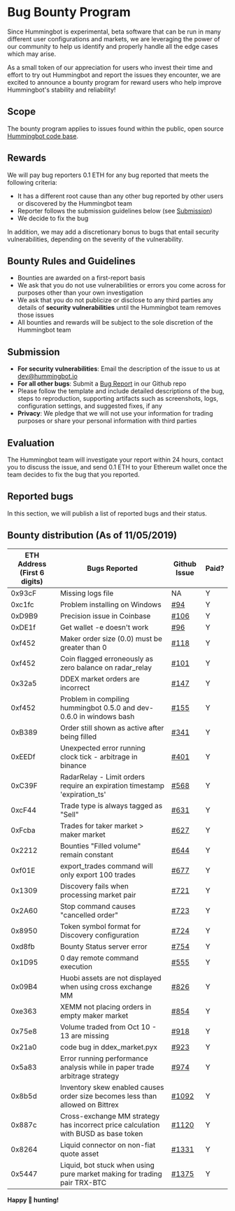 # Bug Bounty Program

Since Hummingbot is experimental, beta software that can be run in many different user configurations and markets, we are leveraging the power of our community to help us identify and properly handle all the edge cases which may arise.

As a small token of our appreciation for users who invest their time and effort to try out Hummingbot and report the issues they encounter, we are excited to announce a bounty program for reward users who help improve Hummingbot's stability and reliability!

## Scope

The bounty program applies to issues found within the public, open source [Hummingbot code base](https://github.com/CoinAlpha/hummingbot).

## Rewards

We will pay bug reporters 0.1 ETH for any bug reported that meets the following criteria:

* It has a different root cause than any other bug reported by other users or discovered by the Hummingbot team
* Reporter follows the submission guidelines below (see [Submission](/support/bug-bounty-program/#submission))
* We decide to fix the bug

In addition, we may add a discretionary bonus to bugs that entail security vulnerabilities, depending on the severity of the vulnerability.

## Bounty Rules and Guidelines

* Bounties are awarded on a first-report basis
* We ask that you do not use vulnerabilities or errors you come across for purposes other than your own investigation
* We ask that you do not publicize or disclose to any third parties any details of **security vulnerabilities** until the Hummingbot team removes those issues
* All bounties and rewards will be subject to the sole discretion of the Hummingbot team

## Submission

* **For security vulnerabilities**: Email the description of the issue to us at dev@hummingbot.io
* **For all other bugs**: Submit a [Bug Report](https://github.com/CoinAlpha/hummingbot/issues/new?assignees=&labels=bug&template=bug_report.md&title=%5BBUG%5D) in our Github repo
* Please follow the template and include detailed descriptions of the bug, steps to reproduction, supporting artifacts such as screenshots, logs, configuration settings, and suggested fixes, if any
* **Privacy**: We pledge that we will not use your information for trading purposes or share your personal information with third parties

## Evaluation
The Hummingbot team will investigate your report within 24 hours, contact you to discuss the issue, and send 0.1 ETH to your Ethereum wallet once the team decides to fix the bug that you reported.

## Reported bugs

In this section, we will publish a list of reported bugs and their status.

## Bounty distribution (As of 11/05/2019)
ETH Address (First 6 digits) | Bugs Reported | Github Issue | Paid?
---|---|---|---
 0x93cF | Missing logs file | NA | Y
 0xc1fc | Problem installing on Windows | [#94](https://github.com/CoinAlpha/hummingbot/issues/94) | Y
 0xD9B9 | Precision issue in Coinbase | [#106](https://github.com/CoinAlpha/hummingbot/issues/106) | Y
 0xDE1f | Get wallet -e doesn't work | [#96](https://github.com/CoinAlpha/hummingbot/issues/96) | Y 
 0xf452 | Maker order size (0.0) must be greater than 0 | [#118](https://github.com/CoinAlpha/hummingbot/issues/118) | Y 
 0xf452 | Coin flagged erroneously as zero balance on radar_relay | [#101](https://github.com/CoinAlpha/hummingbot/issues/101) | Y
 0x32a5 | DDEX market orders are incorrect | [#147](https://github.com/CoinAlpha/hummingbot/issues/147) | Y 
 0xf452 | Problem in compiling hummingbot 0.5.0 and dev-0.6.0 in windows bash | [#155](https://github.com/CoinAlpha/hummingbot/issues/155) | Y 
 0xB389 | Order still shown as active after being filled | [#341](https://github.com/CoinAlpha/hummingbot/issues/341) | Y 
 0xEEDf | Unexpected error running clock tick - arbitrage in binance | [#401](https://github.com/CoinAlpha/hummingbot/issues/401) | Y 
 0xC39F | RadarRelay - Limit orders require an expiration timestamp 'expiration_ts' | [#568](https://github.com/CoinAlpha/hummingbot/issues/568) | Y 
 0xcF44 | Trade type is always tagged as "Sell" | [#631](https://github.com/CoinAlpha/hummingbot/issues/631) | Y
 0xFcba | Trades for taker market > maker market | [#627](https://github.com/CoinAlpha/hummingbot/issues/627) | Y 
 0x2212 | Bounties "Filled volume" remain constant | [#644](https://github.com/CoinAlpha/hummingbot/issues/644) | Y 
 0xf01E | export_trades command will only export 100 trades | [#677](https://github.com/CoinAlpha/hummingbot/issues/677) | Y 
 0x1309 | Discovery fails when processing market pair | [#721](https://github.com/CoinAlpha/hummingbot/issues/721) | Y 
 0x2A60 | Stop command causes "cancelled order" | [#723](https://github.com/CoinAlpha/hummingbot/issues/723) | Y 
 0x8950 | Token symbol format for Discovery configuration | [#724](https://github.com/CoinAlpha/hummingbot/issues/724) | Y 
 0xd8fb | Bounty Status server error | [#754](https://github.com/CoinAlpha/hummingbot/issues/754) | Y 
 0x1D95 | 0 day remote command execution | [#555](https://github.com/CoinAlpha/hummingbot/issues/555) | Y 
 0x09B4 | Huobi assets are not displayed when using cross exchange MM | [#826](https://github.com/CoinAlpha/hummingbot/issues/826) | Y  
 0xe363 | XEMM not placing orders in empty maker market | [#854](https://github.com/CoinAlpha/hummingbot/issues/854) | Y  
 0x75e8 | Volume traded from Oct 10 - 13 are missing | [#918](https://github.com/CoinAlpha/hummingbot/issues/918) | Y 
 0x21a0 | code bug in ddex_market.pyx | [#923](https://github.com/CoinAlpha/hummingbot/issues/923) | Y  
 0x5a83 | Error running performance analysis while in paper trade arbitrage strategy | [#974](https://github.com/CoinAlpha/hummingbot/issues/974) | Y   
 0x8b5d | Inventory skew enabled causes order size becomes less than allowed on Bittrex | [#1092](https://github.com/CoinAlpha/hummingbot/issues/1092) | Y   
 0x887c | Cross-exchange MM strategy has incorrect price calculation with BUSD as base token | [#1120](https://github.com/CoinAlpha/hummingbot/issues/1120) | Y   
 0x8264 | Liquid connector on non-fiat quote asset | [#1331](https://github.com/CoinAlpha/hummingbot/issues/1331) | Y   
 0x5447 | Liquid, bot stuck when using pure market making for trading pair TRX-BTC | [#1375](https://github.com/CoinAlpha/hummingbot/issues/1375) | Y  

**Happy 🐞 hunting!**
